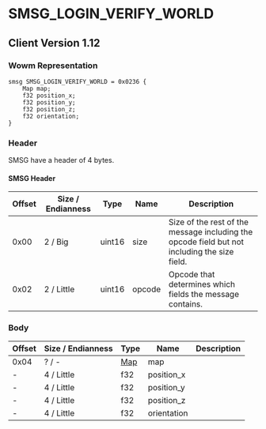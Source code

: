 # SMSG_LOGIN_VERIFY_WORLD
## Client Version 1.12

### Wowm Representation
```rust,ignore
smsg SMSG_LOGIN_VERIFY_WORLD = 0x0236 {
    Map map;
    f32 position_x;
    f32 position_y;
    f32 position_z;
    f32 orientation;
}
```
### Header
SMSG have a header of 4 bytes.

#### SMSG Header
| Offset | Size / Endianness | Type   | Name   | Description |
| ------ | ----------------- | ------ | ------ | ----------- |
| 0x00   | 2 / Big           | uint16 | size   | Size of the rest of the message including the opcode field but not including the size field.|
| 0x02   | 2 / Little        | uint16 | opcode | Opcode that determines which fields the message contains.|
### Body
| Offset | Size / Endianness | Type | Name | Description |
| ------ | ----------------- | ---- | ---- | ----------- |
| 0x04 | ? / - | [Map](map.md) | map |  |
| - | 4 / Little | f32 | position_x |  |
| - | 4 / Little | f32 | position_y |  |
| - | 4 / Little | f32 | position_z |  |
| - | 4 / Little | f32 | orientation |  |
